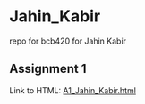 # Jahin_Kabir
repo for bcb420 for Jahin Kabir

## Assignment 1
Link to HTML: [A1_Jahin_Kabir.html](https://github.com/bcb420-2025/Jahin_Kabir/blob/main/A1_Jahin_Kabir.html)
